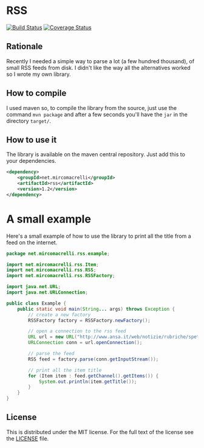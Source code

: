 # RSS
[![Build Status](https://travis-ci.org/mircomacrelli/rss.png?branch=master)](https://travis-ci.org/mircomacrelli/rss)
[![Coverage Status](https://coveralls.io/repos/mircomacrelli/rss/badge.png?branch=master)](https://coveralls.io/r/mircomacrelli/rss?branch=master)

## Rationale
Recently I needed a simple way to parse a lot (a few hundred thousand), of small RSS feeds from disk. I didn't like the way all the alternatives worked so I wrote my own library.

## How to compile
I used maven so, to compile the library from the source, just use the command `mvn package` and after a few seconds you'll have the `jar` in the directory `target/`.

## How to use it
The library is available on the maven central repository. Just add this to your dependencies.

```xml
<dependency>
    <groupId>net.mircomacrelli</groupId>
    <artifactId>rss</artifactId>
    <version>1.2</version>
</dependency>
```

# A small example
Here's a small example of how to use the library to print all the title from a feed on the internet.

```java
package net.mircomacrelli.rss.example;

import net.mircomacrelli.rss.Item;
import net.mircomacrelli.rss.RSS;
import net.mircomacrelli.rss.RSSFactory;

import java.net.URL;
import java.net.URLConnection;

public class Example {
    public static void main(String... args) throws Exception {
        // create a new factory
        RSSFactory factory = RSSFactory.newFactory();

        // open a connection to the rss feed
        URL url = new URL("http://www.ansa.it/web/notizie/rubriche/spettacolo/spettacolo_rss.xml");
        URLConnection conn = url.openConnection();

        // parse the feed
        RSS feed = factory.parse(conn.getInputStream());

        // print all the item title
        for (Item item : feed.getChannel().getItems()) {
            System.out.println(item.getTitle());
        }
    }
}
```

## License
This is distributed under the MIT license. For the full text of the license see the [LICENSE](LICENSE) file.
